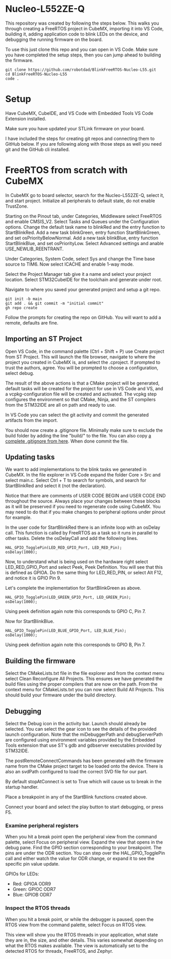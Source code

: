 # Nucleo-L552ZE-Q

This repository was created by following the steps below. This walks you through creating a FreeRTOS project in CubeMX, importing it into VS Code, building it, adding application code to blink LEDs on the device, and debugging the running firmware on the board.

To use this just clone this repo and you can open in VS Code. Make sure you have completed the setup steps, then you can jump ahead to building the firmware.

```
git clone https://github.com/robotdad/BlinkFreeRTOS-Nucleo-L55.git
cd BlinkFreeRTOS-Nucleo-L55
code .
```
# Setup
Have CubeMX, CubeIDE, and VS Code with Embedded Tools VS Code Extension installed.

Make sure you have updated your STLink firmware on your board.

I have included the steps for creating git repos and connecting them to GitHub below. If you are following along with those steps as well you need git and the GitHub cli installed.

# FreeRTOS from scratch with CubeMX

In CubeMX go to board selector, search for the Nucleo-L552ZE-Q, select it, and start project. Initialize all peripherals to default state, do not enable TrustZone.

Starting on the Pinout tab, under Categories, Middleware select FreeRTOS and enable CMSIS_V2. Select Tasks and Queues under the Configuration options. Change the default task name to blinkRed and the entry function to StartBlinkRed. Add a new task blinkGreen, entry function StartBlinkGreen, and set osPriorityBelowNormal. Add a new task blinkBlue, entry function StartBlinkBlue, and set osPriorityLow. Select Advanced settings and anable USE_NEWLIB_REENTRANT.

Under Categories, System Code, select Sys and change the Time base source to TIM6. Now select ICACHE and enable 1-way mode.

Select the Project Manager tab give it a name and select your project location. Select STM32CubeIDE for the toolchain and generate under root.

Navigate to where you saved your generated project and setup a git repo.
```
git init -b main
git add . && git commit -m "initial commit"
gh repo create
```
Follow the prompts for creating the repo on GitHub. You will want to add a remote, defaults are fine.

## Importing an ST Project
Open VS Code, in the command palette (Ctrl + Shift + P) use Create project from ST Project. This will launch the file browser, navigate to where the project you created in CubeMX is, and select the .cproject. If prompted to trust the authors, agree. You will be prompted to choose a configuration, select debug.

The result of the above actions is that a CMake project will be generated, default tasks will be created for the project for use in VS Code and VS, and a vcpkg-configuration file will be created and activated. The vcpkg step configures the environment so that CMake, Ninja, and the ST compilers from the STM32IDE are all on path and ready to use.

In VS Code you can select the git activity and commit the generated artifacts from the import.

You should now create a .gitignore file. Minimally make sure to exclude the build folder by adding the line "build/" to the file. You can also copy [a complete .gitignore from here](https://raw.githubusercontent.com/robotdad/BlinkFreeRTOS-Nucleo-L55/main/.gitignore). When done commit the file. 

## Updating tasks
We want to add implementations to the blink tasks we generated in CubeMX. In the file explorer in VS Code expand the folder Core > Src and select main.c. Select Ctrl + T to search for symbols, and search for StartBlinkRed and select it (not the declaration).

Notice that there are comments of USER CODE BEGIN and USER CODE END throughout the source. Always place your changes between these blocks as it will be preserved if you need to regenerate code using CubeMX. You may need to do that if you make changes to peripheral options under pinout for example.

In the user code for StartBlinkRed there is an infinite loop with an osDelay call. This function is called by FreeRTOS as a task so it runs in parallel to other tasks. Delete the osDelayCall and add the following lines.
```
HAL_GPIO_TogglePin(LED_RED_GPIO_Port, LED_RED_Pin);
osDelay(1000);
```
Now, to understand what is being used on the hardware right select LED_RED_GPIO_Port and select Peek, Peek Definition. You will see that this is defined as GPIOA. Do the same thing for LED_RED_PIN, or select Alt F12, and notice it is GPIO Pin 9.

Let's complete the implementation for StartBlinkGreen as above.
```
HAL_GPIO_TogglePin(LED_GREEN_GPIO_Port, LED_GREEN_Pin);
osDelay(1000);
```
Using peek definition again note this corresponds to GPIO C, Pin 7.

Now for StartBlinkBlue.
```
HAL_GPIO_TogglePin(LED_BLUE_GPIO_Port, LED_BLUE_Pin);
osDelay(1000);
```
Using peek definition again note this corresponds to GPIO B, Pin 7.

## Building the firmware

Select the CMakeLists.txt file in the file explorer and from the context menu select Clean Reconfigure All Projects. This ensures we have generated the build files using the proper compilers that are now on the path. From the context menu for CMakeLists.txt you can now select Build All Projects. This should build your firmware under the build directory.

## Debugging
Select the Debug icon in the activity bar. Launch should already be selected. You can select the gear icon to see the details of the provided launch configuration. Note that the miDebuggerPath and debugServerPath are configured using environment variables provided by the Embedded Tools extension that use ST's gdb and gdbserver executables provided by STM32IDE.

The postRemoteConnectCommands has been generated with the firmware name from the CMake project target to be loaded onto the device. There is also an svdPath configured to load the correct SVD file for our part.

By default stopAtConnect is set to True which will cause us to break in the startup handler.

Place a breakpoint in any of the StartBlink functions created above.

Connect your board and select the play button to start debugging, or press F5.

### Examine peripheral registers
When you hit a break point open the peripheral view from the command palette, select Focus on peripheral view. Expand the view that opens in the debug pane. Find the GPIO section corresponding to your breakpoint. The pins are under the ODR section. You can step over the HAL_GPIO_TogglePin call and either watch the value for ODR change, or expand it to see the specific pin value update.

GPIOs for LEDs:
* Red: GPIOA ODR9
* Green: GPIOC ODR7
* Blue: GPIOB ODR7

### Inspect the RTOS threads
When you hit a break point, or while the debugger is paused, open the RTOS view from the command palette, select Focus on RTOS view. 

This view will show you the RTOS threads in your application, what state they are in, the size, and other details. This varies somewhat depending on what the RTOS makes available. The view is automatically set to the detected RTOS for threadx, FreeRTOS, and Zephyr.
